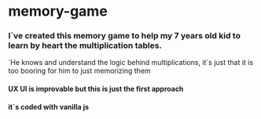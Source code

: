 # memory-game

### I´ve created this memory game to help my 7 years old kid to learn by heart the multiplication tables. 

`He knows and understand the logic behind multiplications, it´s just that it is too booring for him to just memorizing them

#### UX UI is improvable but this is just the first approach

#### it´s coded with vanilla js 

